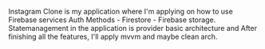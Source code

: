 Instagram Clone is my application where I'm applying on how to use Firebase services
Auth Methods - Firestore - Firebase storage.
Statemanagement in the application is provider
basic architecture and After finishing all the features, I'll apply mvvm and maybe clean arch.
